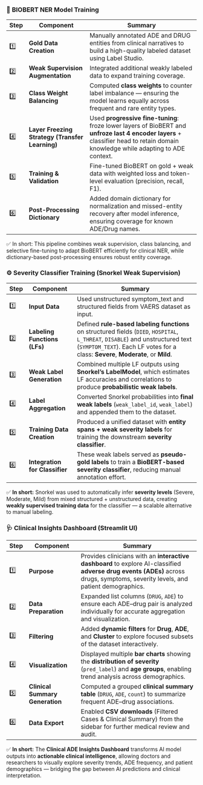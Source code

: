 ### 🧠 **BIOBERT NER Model Training**

| **Step** | **Component**                     | **Summary**                                                                                                                                                                       |
| -------- | --------------------------------- | --------------------------------------------------------------------------------------------------------------------------------------------------------------------------------- |
| 1️⃣      | **Gold Data Creation**            | Manually annotated ADE and DRUG entities from clinical narratives to build a high-quality labeled dataset using Label Studio.                                                                        |
| 2️⃣      | **Weak Supervision Augmentation** | Integrated additional weakly labeled data to expand training coverage.                                                                      |
| 3️⃣      | **Class Weight Balancing**        | Computed **class weights** to counter label imbalance — ensuring the model learns equally across frequent and rare entity types.                                                  |
| 4️⃣      | **Layer Freezing Strategy (Transfer Learning)**       | Used **progressive fine-tuning**: froze lower layers of BioBERT and **unfroze last 4 encoder layers** + classifier head to retain domain knowledge while adapting to ADE context. |
| 5️⃣ | **Training & Validation** |  Fine-tuned BioBERT on gold + weak data with weighted loss and token-level evaluation (precision, recall, F1).|
| 6️⃣   | **Post-Processing Dictionary**    | Added domain dictionary for normalization and missed-entity recovery after model inference, ensuring coverage for known ADE/Drug names.                                           |

✅ In short:
This pipeline combines weak supervision, class balancing, and selective fine-tuning to adapt BioBERT efficiently for clinical NER, while dictionary-based post-processing ensures robust entity coverage.


### ⚙️ **Severity Classifier Training (Snorkel Weak Supervision)**

| **Step** | **Component**                  | **Summary**                                                                                                                                                                                                          |
| -------- | ------------------------------ | -------------------------------------------------------------------------------------------------------------------------------------------------------------------------------------------------------------------- |
| 1️⃣      | **Input Data**                 | Used unstructured symptom_text and structured fields from VAERS dataset as input.                                                                                                                            |
| 2️⃣      | **Labeling Functions (LFs)**   | Defined **rule-based labeling functions** on structured fields (`DIED`, `HOSPITAL`, `L_THREAT`, `DISABLE`) and unstructured text (`SYMPTOM_TEXT`). Each LF votes for a class: **Severe**, **Moderate**, or **Mild**. |
| 3️⃣      | **Weak Label Generation**      | Combined multiple LF outputs using **Snorkel’s LabelModel**, which estimates LF accuracies and correlations to produce **probabilistic weak labels**.                                                                |
| 4️⃣      | **Label Aggregation**          | Converted Snorkel probabilities into **final weak labels** (`weak_label_id`, `weak_label`) and appended them to the dataset.                                                                                         |
| 5️⃣      | **Training Data Creation**     | Produced a unified dataset with **entity spans + weak severity labels** for training the downstream **severity classifier**.                                            |
| 6️⃣      | **Integration for Classifier** | These weak labels served as **pseudo-gold labels** to train a **BioBERT-based severity classifier**, reducing manual annotation effort.                                                                              |

✅ **In short:**
Snorkel was used to automatically infer **severity levels** (Severe, Moderate, Mild) from mixed structured + unstructured data, creating **weakly supervised training data** for the classifier — a scalable alternative to manual labeling.


### 🩺 **Clinical Insights Dashboard (Streamlit UI)**

| **Step** | **Component**                   | **Summary**                                                                                                                                                                      |
| -------- | ------------------------------- | -------------------------------------------------------------------------------------------------------------------------------------------------------------------------------- |
| 1️⃣      | **Purpose**                     | Provides clinicians with an **interactive dashboard** to explore AI-classified **adverse drug events (ADEs)** across drugs, symptoms, severity levels, and patient demographics. |
| 2️⃣      | **Data Preparation**            | Expanded list columns (`DRUG`, `ADE`) to ensure each ADE–drug pair is analyzed individually for accurate aggregation and visualization.                             |
| 3️⃣      | **Filtering**                   | Added **dynamic filters** for **Drug**, **ADE**, and **Cluster** to explore focused subsets of the dataset interactively.                                                        |
| 4️⃣      | **Visualization**               | Displayed multiple **bar charts** showing the **distribution of severity** (`pred_label`) and **age groups**, enabling trend analysis across demographics.                       |
| 5️⃣      | **Clinical Summary Generation** | Computed a grouped **clinical summary table** (`DRUG`, `ADE`, `count`) to summarize frequent ADE–drug associations.                                                              |
| 6️⃣      | **Data Export**                 | Enabled **CSV downloads** (Filtered Cases & Clinical Summary) from the sidebar for further medical review and audit.                                                             |

✅ **In short:**
The **Clinical ADE Insights Dashboard** transforms AI model outputs into **actionable clinical intelligence**, allowing doctors and researchers to visually explore severity trends, ADE frequency, and patient demographics — bridging the gap between AI predictions and clinical interpretation.


